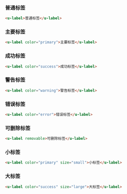 ### 普通标签

``` html
<u-label>普通标签</u-label>
```

### 主要标签

``` html
<u-label color="primary">主要标签</u-label>
```

### 成功标签

``` html
<u-label color="success">成功标签</u-label>
```

### 警告标签

``` html
<u-label color="warning">警告标签</u-label>
```

### 错误标签

``` html
<u-label color="error">错误标签</u-label>
```

### 可删除标签

``` html
<u-label removable>可删除标签</u-label>
```

### 小标签

``` html
<u-label color="primary" size="small">小标签</u-label>
```

### 大标签

``` html
<u-label color="success" size="large">大标签</u-label>
```
